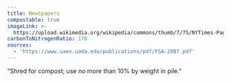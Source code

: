 ```yaml
---
title: Newspapers
compostable: true
imageLink: >-
  https://upload.wikimedia.org/wikipedia/commons/thumb/7/75/NYTimes-Page1-11-11-1918.jpg/512px-NYTimes-Page1-11-11-1918.jpg
carbonToNitrogenRatio: 170
sources:
  - 'https://www.uaex.uada.edu/publications/pdf/FSA-2087.pdf'
---
```


"Shred for compost; use no more than 10% by weight in pile."
